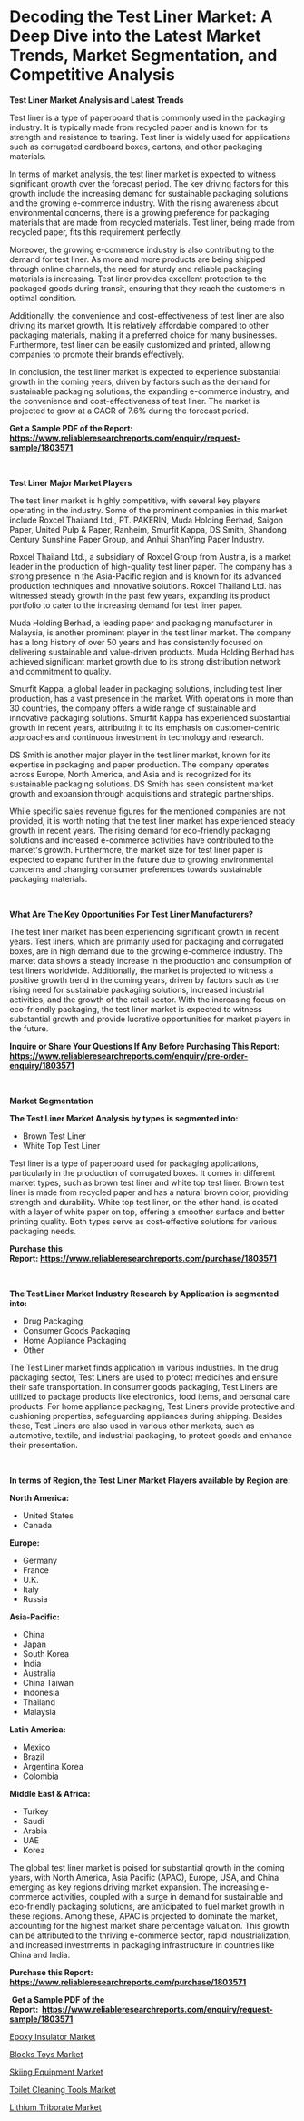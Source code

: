 <p><h1>Decoding the Test Liner Market: A Deep Dive into the Latest Market Trends, Market Segmentation, and Competitive Analysis</h1></p><p><strong>Test Liner Market Analysis and Latest Trends</strong></p>
<p><p>Test liner is a type of paperboard that is commonly used in the packaging industry. It is typically made from recycled paper and is known for its strength and resistance to tearing. Test liner is widely used for applications such as corrugated cardboard boxes, cartons, and other packaging materials.</p><p>In terms of market analysis, the test liner market is expected to witness significant growth over the forecast period. The key driving factors for this growth include the increasing demand for sustainable packaging solutions and the growing e-commerce industry. With the rising awareness about environmental concerns, there is a growing preference for packaging materials that are made from recycled materials. Test liner, being made from recycled paper, fits this requirement perfectly.</p><p>Moreover, the growing e-commerce industry is also contributing to the demand for test liner. As more and more products are being shipped through online channels, the need for sturdy and reliable packaging materials is increasing. Test liner provides excellent protection to the packaged goods during transit, ensuring that they reach the customers in optimal condition.</p><p>Additionally, the convenience and cost-effectiveness of test liner are also driving its market growth. It is relatively affordable compared to other packaging materials, making it a preferred choice for many businesses. Furthermore, test liner can be easily customized and printed, allowing companies to promote their brands effectively.</p><p>In conclusion, the test liner market is expected to experience substantial growth in the coming years, driven by factors such as the demand for sustainable packaging solutions, the expanding e-commerce industry, and the convenience and cost-effectiveness of test liner. The market is projected to grow at a CAGR of 7.6% during the forecast period.</p></p>
<p><strong>Get a Sample PDF of the Report:&nbsp; <a href="https://www.reliableresearchreports.com/enquiry/request-sample/1803571">https://www.reliableresearchreports.com/enquiry/request-sample/1803571</a></strong></p>
<p>&nbsp;</p>
<p><strong>Test Liner Major Market Players</strong></p>
<p><p>The test liner market is highly competitive, with several key players operating in the industry. Some of the prominent companies in this market include Roxcel Thailand Ltd., PT. PAKERIN, Muda Holding Berhad, Saigon Paper, United Pulp & Paper, Ranheim, Smurfit Kappa, DS Smith, Shandong Century Sunshine Paper Group, and Anhui ShanYing Paper Industry.</p><p>Roxcel Thailand Ltd., a subsidiary of Roxcel Group from Austria, is a market leader in the production of high-quality test liner paper. The company has a strong presence in the Asia-Pacific region and is known for its advanced production techniques and innovative solutions. Roxcel Thailand Ltd. has witnessed steady growth in the past few years, expanding its product portfolio to cater to the increasing demand for test liner paper.</p><p>Muda Holding Berhad, a leading paper and packaging manufacturer in Malaysia, is another prominent player in the test liner market. The company has a long history of over 50 years and has consistently focused on delivering sustainable and value-driven products. Muda Holding Berhad has achieved significant market growth due to its strong distribution network and commitment to quality.</p><p>Smurfit Kappa, a global leader in packaging solutions, including test liner production, has a vast presence in the market. With operations in more than 30 countries, the company offers a wide range of sustainable and innovative packaging solutions. Smurfit Kappa has experienced substantial growth in recent years, attributing it to its emphasis on customer-centric approaches and continuous investment in technology and research.</p><p>DS Smith is another major player in the test liner market, known for its expertise in packaging and paper production. The company operates across Europe, North America, and Asia and is recognized for its sustainable packaging solutions. DS Smith has seen consistent market growth and expansion through acquisitions and strategic partnerships.</p><p>While specific sales revenue figures for the mentioned companies are not provided, it is worth noting that the test liner market has experienced steady growth in recent years. The rising demand for eco-friendly packaging solutions and increased e-commerce activities have contributed to the market's growth. Furthermore, the market size for test liner paper is expected to expand further in the future due to growing environmental concerns and changing consumer preferences towards sustainable packaging materials.</p></p>
<p>&nbsp;</p>
<p><strong>What Are The Key Opportunities For Test Liner Manufacturers?</strong></p>
<p><p>The test liner market has been experiencing significant growth in recent years. Test liners, which are primarily used for packaging and corrugated boxes, are in high demand due to the growing e-commerce industry. The market data shows a steady increase in the production and consumption of test liners worldwide. Additionally, the market is projected to witness a positive growth trend in the coming years, driven by factors such as the rising need for sustainable packaging solutions, increased industrial activities, and the growth of the retail sector. With the increasing focus on eco-friendly packaging, the test liner market is expected to witness substantial growth and provide lucrative opportunities for market players in the future.</p></p>
<p><strong>Inquire or Share Your Questions If Any Before Purchasing This Report: <a href="https://www.reliableresearchreports.com/enquiry/pre-order-enquiry/1803571">https://www.reliableresearchreports.com/enquiry/pre-order-enquiry/1803571</a></strong></p>
<p>&nbsp;</p>
<p><strong>Market Segmentation</strong></p>
<p><strong>The Test Liner Market Analysis by types is segmented into:</strong></p>
<p><ul><li>Brown Test Liner</li><li>White Top Test Liner</li></ul></p>
<p><p>Test liner is a type of paperboard used for packaging applications, particularly in the production of corrugated boxes. It comes in different market types, such as brown test liner and white top test liner. Brown test liner is made from recycled paper and has a natural brown color, providing strength and durability. White top test liner, on the other hand, is coated with a layer of white paper on top, offering a smoother surface and better printing quality. Both types serve as cost-effective solutions for various packaging needs.</p></p>
<p><strong>Purchase this Report:&nbsp;<a href="https://www.reliableresearchreports.com/purchase/1803571">https://www.reliableresearchreports.com/purchase/1803571</a></strong></p>
<p>&nbsp;</p>
<p><strong>The Test Liner Market Industry Research by Application is segmented into:</strong></p>
<p><ul><li>Drug Packaging</li><li>Consumer Goods Packaging</li><li>Home Appliance Packaging</li><li>Other</li></ul></p>
<p><p>The Test Liner market finds application in various industries. In the drug packaging sector, Test Liners are used to protect medicines and ensure their safe transportation. In consumer goods packaging, Test Liners are utilized to package products like electronics, food items, and personal care products. For home appliance packaging, Test Liners provide protective and cushioning properties, safeguarding appliances during shipping. Besides these, Test Liners are also used in various other markets, such as automotive, textile, and industrial packaging, to protect goods and enhance their presentation.</p></p>
<p>&nbsp;</p>
<p><strong>In terms of Region, the Test Liner Market Players available by Region are:</strong></p>
<p>
    <p> <strong> North America: </strong>
        <ul>
            <li>United States</li>
            <li>Canada</li>
        </ul>
        </p> 
    <p> <strong> Europe: </strong>
        <ul>
            <li>Germany</li>
            <li>France</li>
            <li>U.K.</li>
            <li>Italy</li>
            <li>Russia</li>
        </ul>
        </p> 
    <p> <strong> Asia-Pacific: </strong>
        <ul>
            <li>China</li>
            <li>Japan</li>
            <li>South Korea</li>
            <li>India</li>
            <li>Australia</li>
            <li>China Taiwan</li>
            <li>Indonesia</li>
            <li>Thailand</li>
            <li>Malaysia</li>
        </ul>
        </p> 
    <p> <strong> Latin America: </strong>
        <ul>
            <li>Mexico</li>
            <li>Brazil</li>
            <li>Argentina Korea</li>
            <li>Colombia</li>
        </ul>
        </p> 
    <p> <strong> Middle East & Africa: </strong>
        <ul>
            <li>Turkey</li>
            <li>Saudi</li>
            <li>Arabia</li>
            <li>UAE</li>
            <li>Korea</li>
        </ul>
    </p>
    </p>
<p><p>The global test liner market is poised for substantial growth in the coming years, with North America, Asia Pacific (APAC), Europe, USA, and China emerging as key regions driving market expansion. The increasing e-commerce activities, coupled with a surge in demand for sustainable and eco-friendly packaging solutions, are anticipated to fuel market growth in these regions. Among these, APAC is projected to dominate the market, accounting for the highest market share percentage valuation. This growth can be attributed to the thriving e-commerce sector, rapid industrialization, and increased investments in packaging infrastructure in countries like China and India.</p></p>
<p><strong>Purchase this Report: <a href="https://www.reliableresearchreports.com/purchase/1803571">https://www.reliableresearchreports.com/purchase/1803571</a></strong></p>
<p>&nbsp;<strong>Get a Sample PDF of the Report:&nbsp;&nbsp;<a href="https://www.reliableresearchreports.com/enquiry/request-sample/1803571">https://www.reliableresearchreports.com/enquiry/request-sample/1803571</a></strong></p>
<p><strong></strong></p>
<p><p><a href="https://github.com/provorikovar/Market-Research-Report-List-1/blob/main/epoxy-insulator-market.md">Epoxy Insulator Market</a></p><p><a href="https://medium.com/@daveblock1987/blocks-toys-market-size-market-outlook-and-market-forecast-2023-to-2030-fb35af1641d2">Blocks Toys Market</a></p><p><a href="https://medium.com/@jewelmohr/skiing-equipment-market-size-and-market-trends-complete-industry-overview-2023-to-2030-b1af211740e0">Skiing Equipment Market</a></p><p><a href="https://medium.com/@nyahmertz/toilet-cleaning-tools-market-analysis-and-sze-forecasted-for-period-from-2023-to-2030-7347bc78151a">Toilet Cleaning Tools Market</a></p><p><a href="https://github.com/aliciawhite5576/Market-Research-Report-List-1/blob/main/lithium-triborate-market.md">Lithium Triborate Market</a></p></p>